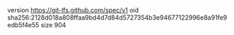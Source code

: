 version https://git-lfs.github.com/spec/v1
oid sha256:2128d018a808ffaa9bd4d7d84d5727354b3e94677122996e8a91fe9edb5f4e55
size 904
